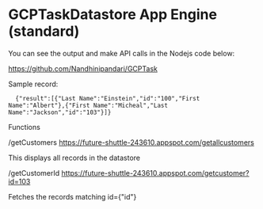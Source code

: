 # GCPTaskDatastore App Engine (standard)

You can see the output and make API calls in the Nodejs code below:

https://github.com/Nandhinipandari/GCPTask

Sample record:

      {"result":[{"Last Name":"Einstein","id":"100","First Name":"Albert"},{"First Name":"Micheal","Last Name":"Jackson","id":"103"}]}

Functions

/getCustomers
https://future-shuttle-243610.appspot.com/getallcustomers


This displays all records in the datastore

/getCustomerId
https://future-shuttle-243610.appspot.com/getcustomer?id=103


Fetches the records matching id={"id"}
